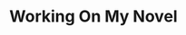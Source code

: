 ---
ee_id: '4127'
site: '1'
type: '2'
url: 2012-037-work-on-my-novel-book
title: Working On My Novel
year: '2014'
display_year: '2014'
medium: Fiction novel
dims:
pitch: "​Novel featuring the best tweets which include the phase “working on my novel”."
ps: "INFORMATION:\n Author: <a href=\"http://coryarcangel.com/\" title=\"\">Cory Arcangel</a>\n
  ISBN #: 1846147425 \n Publisher: <a href=\"http://www.penguin.com/\" title=\"\">Penguin
  Books Ltd</a>\n Publication date: July 31st, 2014\n Binding: Paperback \n Pages:
  144"
live_url: http://novel.coryarcangel.com/
related: |-
  [54] [2009-032-working-on-my-novel] 2009-032 Working On My Novel (Twitter Search)
  [2205] [2012-066-working-on-my-novel] 2012-066 Working On My Novel (Twitter Feed)
youtube:
related_code:
imgs: working-on-my-novel-2012-037-full-01-database-ih.jpg,working-on-my-novel-2012-037-full-02-database-ih.jpg,working-on-my-novel-2012-037-full-04-database-ih.jpg,working-on-my-novel-2012-037-full-03-database-ih.jpg,working-on-my-novel-2012-037-full-05-database-ih.jpg
subheading: "(Book)"
download:
add_credit:
add_credits:
commission:
layout: things-i-made
---